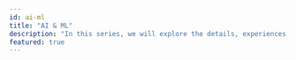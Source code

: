 ```yaml
---
id: ai-ml
title: "AI & ML"
description: "In this series, we will explore the details, experiences, and nuances of integrating AI and ML in real-world applications."
featured: true
---
```

